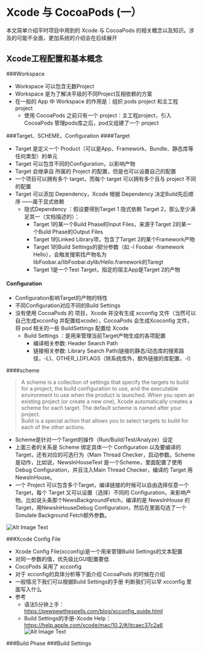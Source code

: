 # Xcode 与 CocoaPods (一）
本文简单介绍平时项目中用到的 Xcode 与 CocoaPods 的相关概念以及知识。涉及的可能不全面，更加系统的介绍会在后续展开

## Xcode工程配置和基本概念
###Workspace
+ Workspace 可以包含无数Project
+ Workspace 是为了解决平级的不同Project互相依赖的方案
+ 在一般的 App 中 Workspace 的作用是：组织 pods project 和主工程 project
	+ 使用 CocoaPods 之前只有一个 project：主工程project，引入 CocoaPods 管理pods库之后，pod又组建了一个 project

###Target、SCHEME、Configuration 
####Target
+ Target 是定义一个 Product（可以是App、Framework、Bundle、静态库等任何类型）的单元
+ Target 可以包含不同的Configuration，以影响产物
+ Target 会继承自 所属的 Project 的配置，但是也可以设置自己的配置
+ 一个项目可以拥有多个 target，而每个 target 可以拥有多个且与 project 不同的配置
+ Target 可以添加 Dependency，Xcode 根据 Dependency 决定Build先后顺序 ——属于显式依赖
	+ 隐式Dependency ：假设要得到Target 1 隐式依赖 Target 2，那么至少满足其一（文档描述的）：
		+ Target 1的某一个Build Phase的Input Files，来源于Target 2的某一个Build Phase的Output Files
		+ Target 1的Linked Library项，包含了Target 2的某个Framework产物
		+ Target 1的Build Settings的部分参数（如 -l Foobar -framework Hello），会触发搜索找产物名为libFoobar.a/libFoobar.dylib/Hello.framework的Taregt
		+ Target 1是一个Test Target，指定的宿主App是Target 2的产物 

#### Configuration
+ Configuration影响Target的产物的特性
+  不同Configuration对应不同的Build Settings
+  没有使用 CocoaPods 的 项目，Xcode 并没有生成 xcconfig 文件（当然可以自己生成xcconfig 并配置给xcode），CocoaPods 会生成Xcoconfig 文件，将 pod 相关的一些 BuildSettings 配置给 Xcode
	+ Build Settings ：是用来管理当前Target产物生成的各项配置 
		+ 编译相关参数: Header Search Path
		+ 链接相关参数: Library Search Path(链接的静态/动态库的搜索路径，-L)、OTHER_LDFLAGS（除系统库外，额外链接的库配置，-l）
 
####scheme
>   A scheme is a collection of settings that specify the targets to build for a project, the build configuration to use, and the executable environment to use when the product is launched. When you open an existing project (or create a new one), Xcode automatically creates a scheme for each target. The default scheme is named after your project.  
> Build is a special action that allows you to select targets to build for each of the other actions.

+ Scheme是针对一个Target的操作（Run/Build/Test/Analyze）设定
+ 上面三者的关系是 Scheme 绑定具体一个 Configuration 以及要编译的Target，还有对应的可选行为（Main Thread Checker，启动参数。Scheme是动作，比如说，NewsInHouseTest 是一个Scheme，里面配置了使用Debug Configuration，并且注入Main Thread Checker，编译的 Target 用 NewsInHouse。
+ 一个 Project 可以包含多个Target，编译链接的时候可以自由选择任意一个 Target，每个 Target 又可以设置（选择）不同的 Configuration，来影响产物。比如说头条那个NewsBackgroundFetch，编译的是 NewsInHouse 的Target，用NewsInHouseDebug Configuration，然后在里面勾选了一个Simulate Background Fetch额外参数。

![Alt Image Text](/Users/langminglang/Desktop/Lark20200310-215300.png "Xcode Sheme 设置页面")

###Xcode Config File
+ Xcode Config File(xcconfig)是一个用来管理Build Settings的文本配置
+ 对同一参数的值，优先级比GUI配置要低
+ CocoPods 采用了 xcconfig
+ 对于 xcconfig的具体分析等下面介绍 CocoaPods 的时候在介绍
+ 一般情况下我们可以根据Build Settings的手册 判断我们可以早 xcconfig 里面写入什么
+ 参考
	+ 语法5分钟上手：<https://pewpewthespells.com/blog/xcconfig_guide.html>
	+ Build Settings的手册-Xcode Help：<https://help.apple.com/xcode/mac/10.2/#/itcaec37c2a6> 
![Alt Image Text](/Users/langminglang/Desktop/Lark20200310-220728.png "自己给Xcode配置xcconfig")

###Build Phase
###Build Settings
